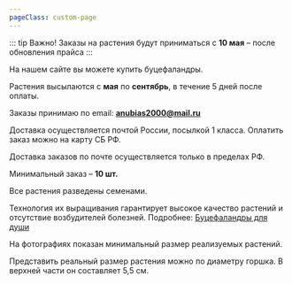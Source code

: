 ```yaml
---
pageClass: custom-page
---
```

::: tip Важно! 
Заказы на растения будут приниматься с **10 мая** – после обновления прайса
:::

На нашем сайте вы можете купить буцефаландры.

Растения высылаются с **мая** по **сентябрь**, в течение 5 дней после оплаты.

Заказы принимаю по email: [**anubias2000@mail.ru**](mailto:anubias2000@mail.ru)

Доставка осуществляется почтой России, посылкой 1 класса. Оплатить заказ можно на карту СБ РФ.

Доставка заказов по почте осуществляется только в пределах РФ.

Минимальный заказ – **10 шт.**

Все растения разведены семенами.

Технология их выращивания гарантирует высокое качество растений и отсутствие возбудителей болезней.
Подробнее: [Буцефаландры для души](/breeding/)

На фотографиях показан минимальный размер реализуемых растений.

Представить реальный размер растения можно по диаметру горшка. В верхней части он составляет 5,5 см.

<Shop/>
